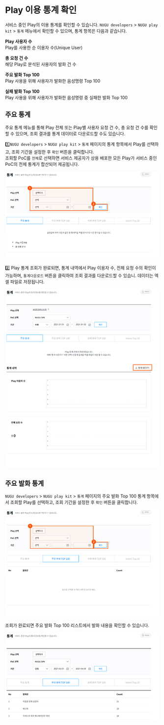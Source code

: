 # Play 이용 통계 확인

서비스 중인 Play의 이용 통계를 확인할 수 있습니다. `NUGU developers` &gt; `NUGU play kit` &gt; `통계` 메뉴에서 확인할 수 있으며, 통계 항목은 다음과 같습니다.

**Play 사용자 수**  
Play를 사용한 순 이용자 수\(Unique User\)

**총 요청 건 수**  
해당 Play로 분석된 사용자의 발화 건 수

**주요 발화 Top 100**  
Play 사용을 위해 사용자가 발화한 음성명령 Top 100

**실패 발화 Top 100**  
Play 사용을 위해 사용자가 발화한 음성명령 중 실패한 발화 Top 100

## 주요 통계 <a id="main-stats"></a>

주요 통계 메뉴를 통해 Play 전체 또는 Play별 사용자 요청 건 수, 총 요청 건 수를 확인할 수 있으며, 조회 결과를 통계 데이터로 다운로드할 수도 있습니다.

1️⃣`NUGU developers` &gt; `NUGU play kit` &gt; `통계` 페이지의 통계 항목에서 Play를 선택하고, 조회 기간을 설정한 후 `확인` 버튼을 클릭합니다.  
조회할 PoC를 `전체`로 선택하면 서비스 제공자가 상용 배포한 모든 Play가 서비스 중인 PoC의 전체 통계가 합산되어 제공됩니다.

![](../../.gitbook/assets/static1_20210426.jpg)

2️⃣ Play 통계 조회가 완료되면, 통계 내역에서 Play 이용자 수, 전체 요청 수의 확인이 가능하며, `통계다운로드` 버튼을 클릭하여 조회 결과를 다운로드할 수 있습니. 데이터는 엑셀 파일로 저장됩니다.

![](../../.gitbook/assets/static2_20210426.jpg)

## 주요 발화 통계 <a id="utterance-stats"></a>

`NUGU developers` &gt; `NUGU play kit` &gt; `통계` 페이지의 주요 발화 Top 100 통계 항목에서 조회할 Play를 선택하고, 조회 기간을 설정한 후 `확인` 버튼을 클릭합니다.

![](../../.gitbook/assets/static3_1.jpg)

조회가 완료되면 주요 발화 Top 100 리스트에서 발화 내용을 확인할 수 있습니다.

![](../../.gitbook/assets/static4.jpg)

